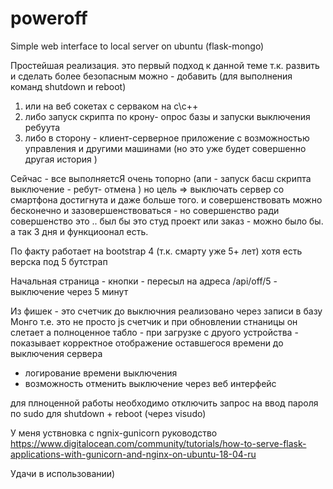 # poweroff
Simple web interface to local server on ubuntu (flask-mongo)

Простейшая реализация. 
это первый подход к данной теме 
т.к. развить и сделать более безопасным 
можно - добавить (для выполнения команд shutdown и reboot) 
1. или на веб сокетах с серваком на с\с++
2. либо запуск скрипта по крону- опрос базы и запуски выключения ребуута
3. либо в сторону - клиент-серверное приложение с возможностью управления и другими машинами 
(но это уже будет совершенно другая история )




Сейчас - все выполняетсЯ очень топорно 
(апи - запуск басш скрипта выключение - ребут- отмена )
но цель => выключать сервер со смартфона достигнута и даже больше того. 
и совершенствовать можно бесконечно  и зазовершенствоваться - 
но совершенство ради совершенство это .. был бы это студ проект или заказ - можно было бы.
а так 3 дня и функциоонал есть.

По факту работает на bootstrap 4 (т.к. смарту уже 5+ лет)
хотя есть верска под 5 бутстрап 

Начальная страница - кнопки - пересыл на адреса
/api/off/5  - выключение через 5 минут

Из фишек - это счетчик до выключния 
реализовано через записи в базу Монго 
т.е. это не просто js счетчик и при обновлении стнаницы он слетает
а полноценное табло - при загрузке с друого устройства - 
показывает корректное отображение оставшегося времени до выключения сервера
+ логирование времени выключения
+ возможность отменить выключение через веб интерфейс

для плноценной работы 
необходимо отключить запрос на ввод пароля по sudo 
для shutdown + reboot
(через visudo)

У меня уствновка с ngnix-gunicorn 
руководство 
https://www.digitalocean.com/community/tutorials/how-to-serve-flask-applications-with-gunicorn-and-nginx-on-ubuntu-18-04-ru


Удачи в использовании) 







